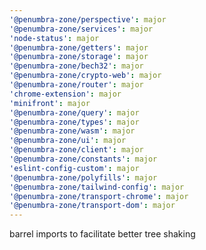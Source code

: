```yaml
---
'@penumbra-zone/perspective': major
'@penumbra-zone/services': major
'node-status': major
'@penumbra-zone/getters': major
'@penumbra-zone/storage': major
'@penumbra-zone/bech32': major
'@penumbra-zone/crypto-web': major
'@penumbra-zone/router': major
'chrome-extension': major
'minifront': major
'@penumbra-zone/query': major
'@penumbra-zone/types': major
'@penumbra-zone/wasm': major
'@penumbra-zone/ui': major
'@penumbra-zone/client': major
'@penumbra-zone/constants': major
'eslint-config-custom': major
'@penumbra-zone/polyfills': major
'@penumbra-zone/tailwind-config': major
'@penumbra-zone/transport-chrome': major
'@penumbra-zone/transport-dom': major
---
```


barrel imports to facilitate better tree shaking
